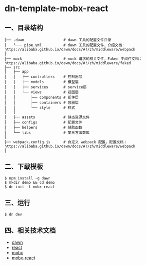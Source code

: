 # dn-template-mobx-react

## 一、目录结构

```
├── .dawn                  # dawn 工具的配置文件目录
│   └─── pipe.yml          # dawn 工具的配置文件，介绍文档：https://alibaba.github.io/dawn/docs/#!/zh/middleware/webpack
│
├── mock                   # mock 请求的相关文件，Faked 中间件文档：https://alibaba.github.io/dawn/docs/#!/zh/middleware/faked
├── src
│   ├── app
│   │   ├── controllers    # 控制器层
│   │   ├── models         # 模型层
│   │   ├── services       # service层
│   │   └── views          # 视图层
│   │       ├── components # 组件层
│   │       ├── containers # 容器层
│   │       └── style      # 样式
│   │
│   ├── assets             # 静态资源文件
│   ├── configs            # 配置文件
│   ├── helpers            # 辅助函数
│   └── libs               # 第三方函数库
│ 
├── webpack.config.js      # 自定义 webpack 配置，配置文档：https://alibaba.github.io/dawn/docs/#!/zh/middleware/webpack
│
```

## 二、下载模板

```
$ npm install -g dawn
$ mkdir demo && cd demo
$ dn init -t mobx-react
```

## 三、运行

```
$ dn dev
```

## 四、相关技术文档
 - [dawn](https://alibaba.github.io/dawn/)
 - [react](https://doc.react-china.org)
 - [mobx](https://cn.mobx.js.org)
 - [mobx-react](https://www.npmjs.com/package/mobx-react)
